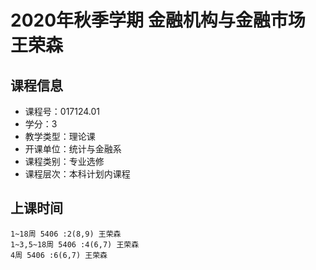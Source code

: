 # 2020年秋季学期 金融机构与金融市场 王荣森






## 课程信息

- 课程号：017124.01
- 学分：3
- 教学类型：理论课
- 开课单位：统计与金融系
- 课程类别：专业选修
- 课程层次：本科计划内课程

## 上课时间

```
1~18周 5406 :2(8,9) 王荣森
1~3,5~18周 5406 :4(6,7) 王荣森
4周 5406 :6(6,7) 王荣森
```

